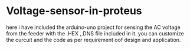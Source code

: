 # Voltage-sensor-in-proteus
here i have included the arduino-uno project for sensing the AC voltage from the feeder
with the .HEX ,.DNS file included in it.
you can customize the  curcuit and the  code as per requirement oof design and application.
